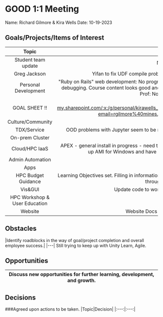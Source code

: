 # GOOD 1:1 Meeting 
Name: Richard Gilmore & Kira Wells
Date: 10-19-2023
## Goals/Projects/Items of Interest 
|Topic|Update|
|:---:|:---:|
|Student team update | Need to check in on the team 
|Greg Jackson | Yifan to fix UDF compile problem. Update to v23R2 has GUI controls to complile code.
|Personal Development|"Ruby on Rails" web development: No progress. "Unity Teaching BETA trainning:" Still working through material and debugging. Course content looks good and picks up this week after import into Canvas. Agile videos & Computer Prof: No progress, Cert. Cloud, ML Cert, etc.
| GOAL SHEET !! | <https://mines0-my.sharepoint.com/:x:/g/personal/kirawells_mines_edu/EYMTZGZoXYhKiUu_063RCIIBpqR76FC8LwAADfxgcLrpJw?email=rgilmore%40mines.edu&e=4%3AVQDH5y&at=31> Update Objective short!
|Culture/Community|
|TDX/Service| OOD problems with Jupyter seem to be resolved!?  Ansys not loading GCC module - Done! Updated Git repo.
|On-prem Cluster| 
|Cloud/HPC IaaS| APEX - general install in progress - need to install missing packages on ec2 instances to run. AWS - Time to spin up AMI for Windows and have SLURM launch and give connection options for Nice DCV !!
|Admin Automation|
|Apps|
|HPC Budget Guidance| Learning Objectives set. Filling in information to acheive outcomes. Hoping it will be ready by Monday. Have to Work through the weekend to have a chance.
|Vis&GUI| Update code to work with v3 ondemand-dev~~~ Monthes behind.
|HPC Workshop & User Education|
|Website|  Website Docs out of date need to update after workshop

## Obstacles
|Identify roadblocks in the way of goal/project completion and overall employee success.|
|---| Still trying to keep up with Unity Learn, Agile.

## Opportunities 
|Discuss new opportunities for further learning, development, and growth.|
|---|

## Decisions
###Agreed upon actions to be taken.
|Topic|Decision|
|:---:|:---:|
